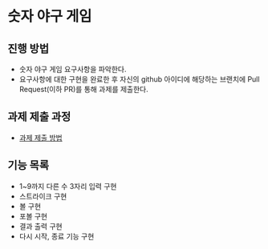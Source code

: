 # 숫자 야구 게임
## 진행 방법
* 숫자 야구 게임 요구사항을 파악한다.
* 요구사항에 대한 구현을 완료한 후 자신의 github 아이디에 해당하는 브랜치에 Pull Request(이하 PR)를 통해 과제를 제출한다.

## 과제 제출 과정
* [과제 제출 방법](https://github.com/next-step/nextstep-docs/tree/master/precourse)

## 기능 목록
* 1~9까지 다른 수 3자리 입력 구현
* 스트라이크 구현
* 볼 구현
* 포볼 구현
* 결과 출력 구현
* 다시 시작, 종료 기능 구현